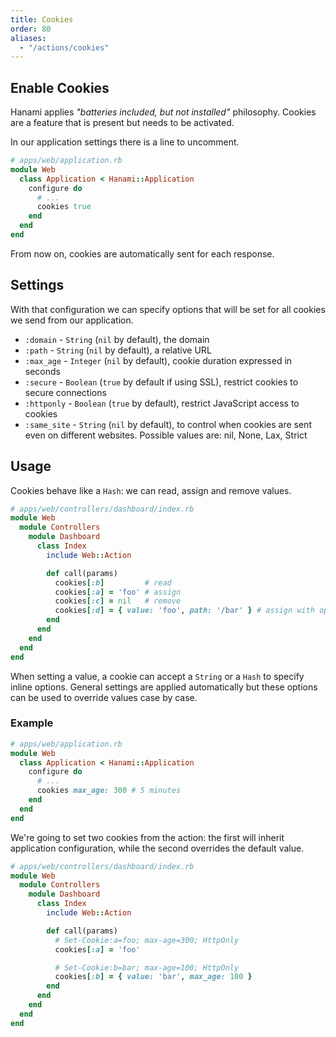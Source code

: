 ```yaml
---
title: Cookies
order: 80
aliases:
  - "/actions/cookies"
---
```


## Enable Cookies

Hanami applies _"batteries included, but not installed"_ philosophy.
Cookies are a feature that is present but needs to be activated.

In our application settings there is a line to uncomment.

```ruby
# apps/web/application.rb
module Web
  class Application < Hanami::Application
    configure do
      # ...
      cookies true
    end
  end
end
```

From now on, cookies are automatically sent for each response.

## Settings

With that configuration we can specify options that will be set for all cookies we send from our application.

  * `:domain` - `String` (`nil` by default), the domain
  * `:path` - `String` (`nil` by default), a relative URL
  * `:max_age` - `Integer` (`nil` by default), cookie duration expressed in seconds
  * `:secure` - `Boolean` (`true` by default if using SSL), restrict cookies to secure connections
  * `:httponly` - `Boolean` (`true` by default), restrict JavaScript access to cookies
  * `:same_site` - `String` (`nil` by default), to control when cookies are sent even on different websites. Possible values are: nil, None, Lax, Strict

## Usage

Cookies behave like a `Hash`: we can read, assign and remove values.

```ruby
# apps/web/controllers/dashboard/index.rb
module Web
  module Controllers
    module Dashboard
      class Index
        include Web::Action

        def call(params)
          cookies[:b]         # read
          cookies[:a] = 'foo' # assign
          cookies[:c] = nil   # remove
          cookies[:d] = { value: 'foo', path: '/bar' } # assign with options
        end
      end
    end
  end
end
```

When setting a value, a cookie can accept a `String` or a `Hash` to specify inline options.
General settings are applied automatically but these options can be used to override values case by case.

### Example

```ruby
# apps/web/application.rb
module Web
  class Application < Hanami::Application
    configure do
      # ...
      cookies max_age: 300 # 5 minutes
    end
  end
end
```

We're going to set two cookies from the action: the first will inherit application configuration, while the second overrides the default value.

```ruby
# apps/web/controllers/dashboard/index.rb
module Web
  module Controllers
    module Dashboard
      class Index
        include Web::Action

        def call(params)
          # Set-Cookie:a=foo; max-age=300; HttpOnly
          cookies[:a] = 'foo'

          # Set-Cookie:b=bar; max-age=100; HttpOnly
          cookies[:b] = { value: 'bar', max_age: 100 }
        end
      end
    end
  end
end
```
